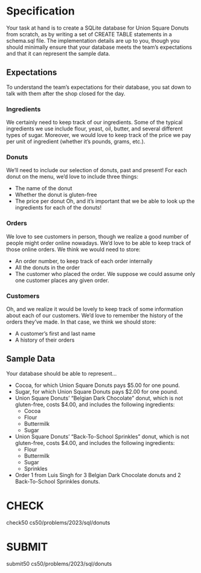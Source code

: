 # Specification

Your task at hand is to create a SQLite database for Union Square Donuts from scratch, as by writing a set of CREATE TABLE statements in a schema.sql file. The implementation details are up to you, though you should minimally ensure that your database meets the team’s expectations and that it can represent the sample data.

## Expectations

To understand the team’s expectations for their database, you sat down to talk with them after the shop closed for the day.

### Ingredients

We certainly need to keep track of our ingredients. Some of the typical ingredients we use include flour, yeast, oil, butter, and several different types of sugar. Moreover, we would love to keep track of the price we pay per unit of ingredient (whether it’s pounds, grams, etc.).

### Donuts

We’ll need to include our selection of donuts, past and present! For each donut on the menu, we’d love to include three things:

- The name of the donut
- Whether the donut is gluten-free
- The price per donut
  Oh, and it’s important that we be able to look up the ingredients for each of the donuts!

### Orders

We love to see customers in person, though we realize a good number of people might order online nowadays. We’d love to be able to keep track of those online orders. We think we would need to store:

- An order number, to keep track of each order internally
- All the donuts in the order
- The customer who placed the order. We suppose we could assume only one customer places any given order.

### Customers

Oh, and we realize it would be lovely to keep track of some information about each of our customers. We’d love to remember the history of the orders they’ve made. In that case, we think we should store:

- A customer’s first and last name
- A history of their orders

## Sample Data

Your database should be able to represent…

- Cocoa, for which Union Square Donuts pays $5.00 for one pound.
- Sugar, for which Union Square Donuts pays $2.00 for one pound.
- Union Square Donuts’ “Belgian Dark Chocolate” donut, which is not gluten-free, costs $4.00, and includes the following ingredients:
  - Cocoa
  - Flour
  - Buttermilk
  - Sugar
- Union Square Donuts’ “Back-To-School Sprinkles” donut, which is not gluten-free, costs $4.00, and includes the following ingredients:
  - Flour
  - Buttermilk
  - Sugar
  - Sprinkles
- Order 1 from Luis Singh for 3 Belgian Dark Chocolate donuts and 2 Back-To-School Sprinkles donuts.

# CHECK
check50 cs50/problems/2023/sql/donuts

# SUBMIT
submit50 cs50/problems/2023/sql/donuts